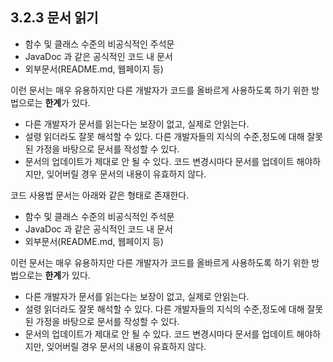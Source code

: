 ## 3.2.3 문서 읽기

- 함수 및 클래스 수준의 비공식적인 주석문
- JavaDoc 과 같은 공식적인 코드 내 문서
- 외부문서(README.md, 웹페이지 등)

이런 문서는 매우 유용하지만 다른 개발자가 코드를 올바르게 사용하도록 하기 위한 방법으로는 **한계**가 있다.

- 다른 개발자가 문서를 읽는다는 보장이 없고, 실제로 안읽는다.
- 설령 읽더라도 잘못 해석할 수 있다. 다른 개발자들의 지식의 수준,정도에 대해 잘못된 가정을 바탕으로 문서를 작성할 수 있다.
- 문서의 업데이트가 제대로 안 될 수 있다. 코드 변경시마다 문서를 업데이트 해야하지만, 잊어버릴 경우 문서의 내용이 유효하지 않다.

코드 사용법 문서는 아래와 같은 형태로 존재한다.

- 함수 및 클래스 수준의 비공식적인 주석문
- JavaDoc 과 같은 공식적인 코드 내 문서
- 외부문서(README.md, 웹페이지 등)

이런 문서는 매우 유용하지만 다른 개발자가 코드를 올바르게 사용하도록 하기 위한 방법으로는 **한계**가 있다.

- 다른 개발자가 문서를 읽는다는 보장이 없고, 실제로 안읽는다.
- 설령 읽더라도 잘못 해석할 수 있다. 다른 개발자들의 지식의 수준,정도에 대해 잘못된 가정을 바탕으로 문서를 작성할 수 있다.
- 문서의 업데이트가 제대로 안 될 수 있다. 코드 변경시마다 문서를 업데이트 해야하지만, 잊어버릴 경우 문서의 내용이 유효하지 않다.
